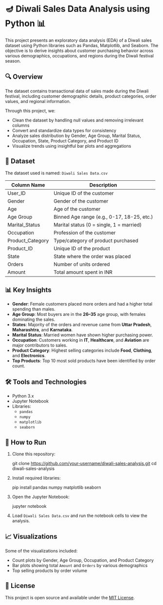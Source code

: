 # 🪔 Diwali Sales Data Analysis using Python 📊

This project presents an exploratory data analysis (EDA) of a Diwali sales dataset using Python libraries such as Pandas, Matplotlib, and Seaborn. The objective is to derive insights about customer purchasing behavior across various demographics, occupations, and regions during the Diwali festival season.

## 🔍 Overview

The dataset contains transactional data of sales made during the Diwali festival, including customer demographic details, product categories, order values, and regional information.

Through this project, we:

- Clean the dataset by handling null values and removing irrelevant columns
- Convert and standardize data types for consistency
- Analyze sales distribution by Gender, Age Group, Marital Status, Occupation, State, Product Category, and Product ID
- Visualize trends using insightful bar plots and aggregations

## 📁 Dataset

The dataset used is named: `Diwali Sales Data.csv`

| Column Name       | Description                                      |
|-------------------|--------------------------------------------------|
| User_ID           | Unique ID of the customer                        |
| Gender            | Gender of the customer                           |
| Age               | Age of the customer                              |
| Age Group         | Binned Age range (e.g., 0-17, 18-25, etc.)       |
| Marital_Status    | Marital status (0 = single, 1 = married)         |
| Occupation        | Profession of the customer                       |
| Product_Category  | Type/category of product purchased               |
| Product_ID        | Unique ID of the product                         |
| State             | State where the order was placed                 |
| Orders            | Number of units ordered                          |
| Amount            | Total amount spent in INR                        |

## 📊 Key Insights

- **Gender**: Female customers placed more orders and had a higher total spending than males.
- **Age Group**: Most buyers are in the **26–35** age group, with females dominating the sales.
- **States**: Majority of the orders and revenue came from **Uttar Pradesh**, **Maharashtra**, and **Karnataka**.
- **Marital Status**: Married women have shown higher purchasing power.
- **Occupation**: Customers working in **IT**, **Healthcare**, and **Aviation** are major contributors to sales.
- **Product Category**: Highest selling categories include **Food**, **Clothing**, and **Electronics**.
- **Top Products**: Top 10 most sold products have been identified by order count.

## 🛠 Tools and Technologies

- Python 3.x
- Jupyter Notebook
- Libraries:
  - `pandas`
  - `numpy`
  - `matplotlib`
  - `seaborn`

## 📌 How to Run

1. Clone this repository:

   git clone https://github.com/your-username/diwali-sales-analysis.git
   cd diwali-sales-analysis

2. Install required libraries:

   pip install pandas numpy matplotlib seaborn

3. Open the Jupyter Notebook:

   jupyter notebook

4. Load `Diwali Sales Data.csv` and run the notebook cells to view the analysis.

## 📈 Visualizations

Some of the visualizations included:

* Count plots by Gender, Age Group, Occupation, and Product Category
* Bar plots showing total `Amount` and `Orders` by various demographics
* Top selling products by order volume

## 📜 License

This project is open source and available under the [MIT License](LICENSE).
